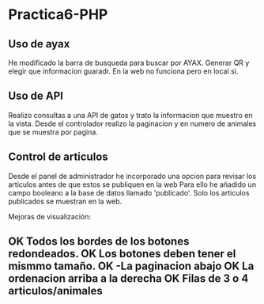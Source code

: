 # Practica6-PHP




## Uso de ayax
He modificado la barra de busqueda para buscar por AYAX. 
Generar QR y elegir que informacion guaradr. En la web no funciona pero en local si.

## Uso de API

Realizo consultas a una API de gatos y trato la informacion que muestro en la vista.
Desde el controlador realizo la paginacion y en numero de animales que se muestra por pagina.

## Control de articulos
Desde el panel de administrador he incorporado una opcion para revisar los articulos antes de que estos se publiquen en la web
Para ello he añadido un campo booleano a la base de datos llamado 'publicado'.
Solo los articulos publicados se muestran en la web.




Mejoras de visualización:

OK Todos los bordes de los botones redondeados.
OK Los botones deben tener el mismmo tamaño.
OK -La paginacion abajo
OK La ordenacion arriba a la derecha
OK Filas de 3 o 4 articulos/animales
-